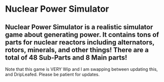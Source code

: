 # Nuclear Power Simulator

## Nuclear Power Simulator is a realistic simulator game about generating power. It contains tons of parts for nuclear reactors including alternators, rotors, minerals, and other things! There are a total of 48 Sub-Parts and 8 Main parts!

Note that this game is VERY Wip and I am swapping between updating this, and DripLeafed. Please be patient for updates.
